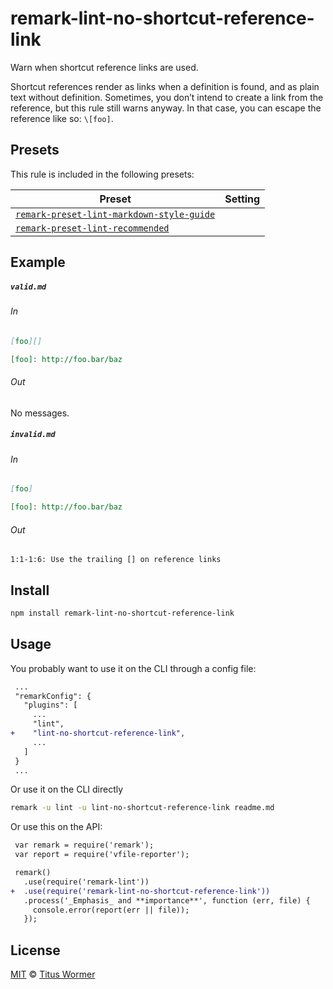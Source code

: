 <!--This file is generated-->

# remark-lint-no-shortcut-reference-link

Warn when shortcut reference links are used.

Shortcut references render as links when a definition is found, and as
plain text without definition.  Sometimes, you don’t intend to create a
link from the reference, but this rule still warns anyway.  In that case,
you can escape the reference like so: `\[foo]`.

## Presets

This rule is included in the following presets:

| Preset | Setting |
| ------ | ------- |
| [`remark-preset-lint-markdown-style-guide`](https://github.com/remarkjs/remark-lint/tree/master/packages/remark-preset-lint-markdown-style-guide) |  |
| [`remark-preset-lint-recommended`](https://github.com/remarkjs/remark-lint/tree/master/packages/remark-preset-lint-recommended) |  |

## Example

##### `valid.md`

###### In

```markdown
[foo][]

[foo]: http://foo.bar/baz
```

###### Out

No messages.

##### `invalid.md`

###### In

```markdown
[foo]

[foo]: http://foo.bar/baz
```

###### Out

```text
1:1-1:6: Use the trailing [] on reference links
```

## Install

```sh
npm install remark-lint-no-shortcut-reference-link
```

## Usage

You probably want to use it on the CLI through a config file:

```diff
 ...
 "remarkConfig": {
   "plugins": [
     ...
     "lint",
+    "lint-no-shortcut-reference-link",
     ...
   ]
 }
 ...
```

Or use it on the CLI directly

```sh
remark -u lint -u lint-no-shortcut-reference-link readme.md
```

Or use this on the API:

```diff
 var remark = require('remark');
 var report = require('vfile-reporter');

 remark()
   .use(require('remark-lint'))
+  .use(require('remark-lint-no-shortcut-reference-link'))
   .process('_Emphasis_ and **importance**', function (err, file) {
     console.error(report(err || file));
   });
```

## License

[MIT](https://github.com/remarkjs/remark-lint/blob/master/LICENSE) © [Titus Wormer](http://wooorm.com)
